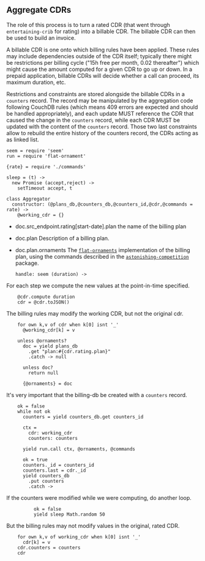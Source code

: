 Aggregate CDRs
--------------

The role of this process is to turn a rated CDR (that went through `entertaining-crib` for rating) into a billable CDR. The billable CDR can then be used to build an invoice.

A billable CDR is one onto which billing rules have been applied. These rules may include dependencies outside of the CDR itself; typically there might be restrictions per billing cycle ("15h free per month, 0.02 thereafter") which might cause the amount computed for a given CDR to go up or down. In a prepaid application, billable CDRs will decide whether a call can proceed, its maximum duration, etc.

Restrictions and constraints are stored alongside the billable CDRs in a `counters` record. The record may be manipulated by the aggregation code following CouchDB rules (which means 409 errors are expected and should be handled appropriately), and each update MUST reference the CDR that caused the change in the `counters` record, while each CDR MUST be updated with the content of the `counters` record. Those two last constraints allow to rebuild the entire history of the counters record, the CDRs acting as as linked list.

    seem = require 'seem'
    run = require 'flat-ornament'

    {rate} = require './commands'

    sleep = (t) ->
      new Promise (accept,reject) ->
        setTimeout accept, t

    class Aggregator
      constructor: (@plans_db,@counters_db,@counters_id,@cdr,@commands = rate) ->
        @working_cdr = {}

* doc.src_endpoint.rating[start-date].plan the name of the billing plan
* doc.plan Description of a billing plan.
* doc.plan.ornaments The [`flat-ornaments`](#pkg.flat-ornaments) implementation of the billing plan, using the commands described in the [`astonishing-competition`](#pkg.astonishing-competition) package.

      handle: seem (duration) ->

For each step we compute the new values at the point-in-time specified.

        @cdr.compute duration
        cdr = @cdr.toJSON()

The billing rules may modify the working CDR, but not the original cdr.

        for own k,v of cdr when k[0] isnt '_'
          @working_cdr[k] = v

        unless @ornaments?
          doc = yield plans_db
            .get "plan:#{cdr.rating.plan}"
            .catch -> null

          unless doc?
            return null

          {@ornaments} = doc

It's very important that the billing-db be created with a `counters` record.

        ok = false
        while not ok
          counters = yield counters_db.get counters_id

          ctx =
            cdr: working_cdr
            counters: counters

          yield run.call ctx, @ornaments, @commands

          ok = true
          counters._id = counters_id
          counters.last = cdr._id
          yield counters_db
            .put counters
            .catch ->

If the counters were modified while we were computing, do another loop.

              ok = false
              yield sleep Math.random 50

But the billing rules may not modify values in the original, rated CDR.

        for own k,v of working_cdr when k[0] isnt '_'
          cdr[k] = v
        cdr.counters = counters
        cdr
